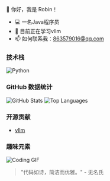 👋 你好，我是 Robin！
- 💻 一名Java程序员
- 🌱 目前正在学习vllm
- 📫 如何联系我：863579016@qq.com

### 技术栈
![Python](https://img.shields.io/badge/-Python-3776AB?logo=python&logoColor=white)


### GitHub 数据统计
![GitHub Stats](https://github-readme-stats.vercel.app/api?username=WangErXiao&show_icons=true&theme=radical)
![Top Languages](https://github-readme-stats.vercel.app/api/top-langs/?username=WangErXiao&layout=compact&theme=radical)


### 开源贡献
- [vllm](https://github.com/vllm-project/vllm) 

### 趣味元素
![Coding GIF](https://media.giphy.com/media/LmNwrBhejkK9EFP504/giphy.gif)
> "代码如诗，简洁而优雅。" - 无名氏
